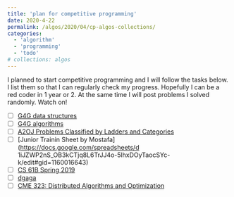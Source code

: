 ```yaml
---
title: 'plan for competitive programming'
date: 2020-4-22
permalink: /algos/2020/04/cp-algos-collections/
categories: 
  - 'algorithm'
  - 'programming'
  - 'todo'
# collections: algos
---
```

I planned to start competitive programming and I will follow the tasks below. I list them so that I can regularly check my progress. Hopefully I can be a red coder in 1 year or 2. At the same time I will post problems I solved randomly. Watch on!

 - [ ]  [G4G data structures](https://www.geeksforgeeks.org/data-structures/)
 - [ ]  [G4G algorithms](https://www.geeksforgeeks.org/fundamentals-of-algorithms/)
 - [ ]  [A2OJ Problems Classified by Ladders and Categories](https://www.a2oj.com)
 - [ ]  [Junior Trainin Sheet by Mostafa](https://docs.google.com/spreadsheets/d 1iJZWP2nS_OB3kCTjq8L6TrJJ4o-5lhxDOyTaocSYc-k/edit#gid=1160016643)
 - [ ]  [CS 61B Spring 2019](https://www.bilibili.com/video/av83116016?p=182)
 - [ ]  [dgaga](gad)
 - [ ]  [CME 323: Distributed Algorithms and Optimization](http://stanford.edu/~rezab/dao/) 
